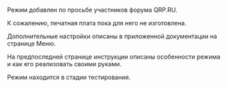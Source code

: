 Режим добавлен по просьбе участников форума QRP.RU.

К сожалению, печатная плата пока для него не изготовлена.

Дополнительные настройки описаны в приложенной документации на странице Меню.

На предпоследней странице инструкции описаны особенности режима и как его реализовать своими руками.

Режим находится в стадии тестирования.
